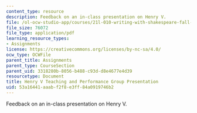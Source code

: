 ```yaml
---
content_type: resource
description: Feedback on an in-class presentation on Henry V.
file: /ol-ocw-studio-app/courses/21l-010-writing-with-shakespeare-fall-2010/53a16441aaabf2f8e3ff84a0919746b2_MIT21L_010F10_assn13.pdf
file_size: 76072
file_type: application/pdf
learning_resource_types:
- Assignments
license: https://creativecommons.org/licenses/by-nc-sa/4.0/
ocw_type: OCWFile
parent_title: Assignments
parent_type: CourseSection
parent_uid: 3318280b-8056-b488-c93d-d8e4677e4d39
resourcetype: Document
title: Henry V Teaching and Performance Group Presentation
uid: 53a16441-aaab-f2f8-e3ff-84a0919746b2
---
```

Feedback on an in-class presentation on Henry V.